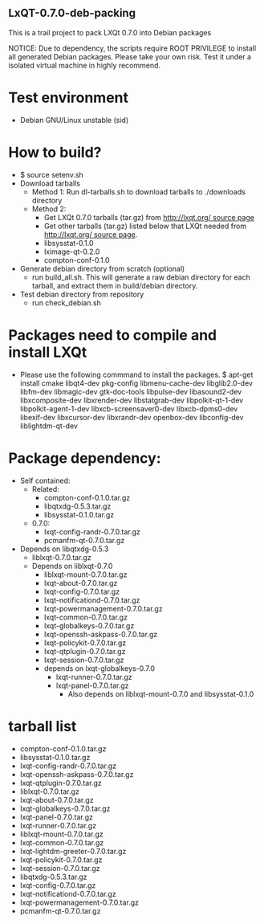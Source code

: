 LxQT-0.7.0-deb-packing
---
This is a trail project to pack LXQt 0.7.0 into Debian packages

NOTICE: Due to dependency, the scripts require ROOT PRIVILEGE to install all generated Debian packages. Please take your own risk. Test it under a isolated virtual machine in highly recommend.


# Test environment
* Debian GNU/Linux unstable (sid)


# How to build?
* $ source setenv.sh
* Download tarballs
  * Method 1: Run dl-tarballs.sh to download tarballs to ./downloads directory
  * Method 2:
    * Get LXQt 0.7.0 tarballs (tar.gz) from [http://lxqt.org/ source page](http://lxqt.org/downloads/lxqt/0.7.0/)
    * Get other tarballs (tar.gz) listed below that LXQt needed from [http://lxqt.org/ source page](http://lxqt.org/downloads/).
    * libsysstat-0.1.0
    * lximage-qt-0.2.0
    * compton-conf-0.1.0
* Generate debian directory from scratch (optional)
  * run build_all.sh. This will generate a raw debian directory for each tarball, and extract them in build/debian directory.
* Test debian directory from repository
  * run check_debian.sh

# Packages need to compile and install LXQt
* Please use the following commmand to install the packages.
$ apt-get install cmake libqt4-dev pkg-config libmenu-cache-dev libglib2.0-dev libfm-dev libmagic-dev gtk-doc-tools libpulse-dev libasound2-dev libxcomposite-dev libxrender-dev libstatgrab-dev libpolkit-qt-1-dev libpolkit-agent-1-dev libxcb-screensaver0-dev libxcb-dpms0-dev libexif-dev libxcursor-dev libxrandr-dev openbox-dev libconfig-dev liblightdm-qt-dev

# Package dependency:
* Self contained:
  * Related:
    * compton-conf-0.1.0.tar.gz  
    * libqtxdg-0.5.3.tar.gz  
    * libsysstat-0.1.0.tar.gz 
  * 0.7.0:
    * lxqt-config-randr-0.7.0.tar.gz
    * pcmanfm-qt-0.7.0.tar.gz
* Depends on libqtxdg-0.5.3
    * liblxqt-0.7.0.tar.gz
    * Depends on liblxqt-0.7.0
      * liblxqt-mount-0.7.0.tar.gz
      * lxqt-about-0.7.0.tar.gz 
      * lxqt-config-0.7.0.tar.gz
      * lxqt-notificationd-0.7.0.tar.gz
      * lxqt-powermanagement-0.7.0.tar.gz
      * lxqt-common-0.7.0.tar.gz
      * lxqt-globalkeys-0.7.0.tar.gz
      * lxqt-openssh-askpass-0.7.0.tar.gz
      * lxqt-policykit-0.7.0.tar.gz
      * lxqt-qtplugin-0.7.0.tar.gz
      * lxqt-session-0.7.0.tar.gz
      * depends on lxqt-globalkeys-0.7.0
        * lxqt-runner-0.7.0.tar.gz
        * lxqt-panel-0.7.0.tar.gz
          * Also depends on liblxqt-mount-0.7.0 and libsysstat-0.1.0

# tarball list
* compton-conf-0.1.0.tar.gz
* libsysstat-0.1.0.tar.gz
* lxqt-config-randr-0.7.0.tar.gz
* lxqt-openssh-askpass-0.7.0.tar.gz
* lxqt-qtplugin-0.7.0.tar.gz
* liblxqt-0.7.0.tar.gz
* lxqt-about-0.7.0.tar.gz
* lxqt-globalkeys-0.7.0.tar.gz
* lxqt-panel-0.7.0.tar.gz
* lxqt-runner-0.7.0.tar.gz
* liblxqt-mount-0.7.0.tar.gz
* lxqt-common-0.7.0.tar.gz
* lxqt-lightdm-greeter-0.7.0.tar.gz
* lxqt-policykit-0.7.0.tar.gz
* lxqt-session-0.7.0.tar.gz
* libqtxdg-0.5.3.tar.gz
* lxqt-config-0.7.0.tar.gz
* lxqt-notificationd-0.7.0.tar.gz
* lxqt-powermanagement-0.7.0.tar.gz
* pcmanfm-qt-0.7.0.tar.gz
